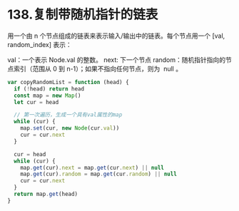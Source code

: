# 138.复制带随机指针的链表
用一个由 n 个节点组成的链表来表示输入/输出中的链表。每个节点用一个 [val, random_index] 表示：

val：一个表示 Node.val 的整数。
next: 下一个节点
random：随机指针指向的节点索引（范围从 0 到 n-1）；如果不指向任何节点，则为  null 。

```js
var copyRandomList = function (head) {
  if (!head) return head
  const map = new Map()
  let cur = head

  // 第一次遍历，生成一个具有val属性的map
  while (cur) {
    map.set(cur, new Node(cur.val))
    cur = cur.next
  }

  cur = head
  while (cur) {
    map.get(cur).next = map.get(cur.next) || null
    map.get(cur).random = map.get(cur.random) || null
    cur = cur.next
  }
  return map.get(head)
}
```